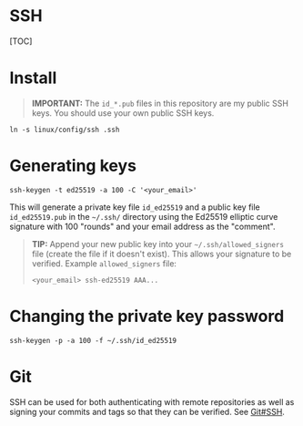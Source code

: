 # SSH

[TOC]

# Install
> **IMPORTANT:** The `id_*.pub` files in this repository are my public SSH keys.
> You should use your own public SSH keys.

```shell
ln -s linux/config/ssh .ssh
```

# Generating keys
```shell
ssh-keygen -t ed25519 -a 100 -C '<your_email>'
```

This will generate a private key file `id_ed25519` and a public key file
`id_ed25519.pub` in the `~/.ssh/` directory using the Ed25519 elliptic curve
signature with 100 "rounds" and your email address as the "comment".

> **TIP:** Append your new public key into your `~/.ssh/allowed_signers` file
> (create the file if it doesn't exist). This allows your signature to be
> verified. Example `allowed_signers` file:
> ```
> <your_email> ssh-ed25519 AAA...
> ```

# Changing the private key password
```shell
ssh-keygen -p -a 100 -f ~/.ssh/id_ed25519
```

# Git
SSH can be used for both authenticating with remote repositories as well as
signing your commits and tags so that they can be verified. See
[Git#SSH](../git/README.md#ssh).
